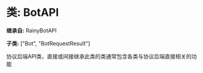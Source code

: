 # 类: BotAPI  
  
**继承自:** RainyBotAPI  
  
**子类:** ["Bot", "BotRequestResult"]  
  
协议后端API类，直接或间接继承此类的类通常包含各类与协议后端直接相关的功能  
  

